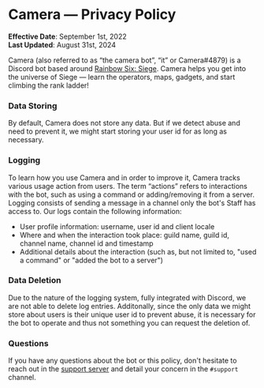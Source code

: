 # Camera — Privacy Policy
**Effective Date**: September 1st, 2022\
**Last Updated**: August 31st, 2024

Camera (also referred to as “the camera bot”, “it” or Camera#4879) is a Discord bot based around [Rainbow Six: Siege](https://ubisoft.com/en-us/game/rainbow-six/siege). Camera helps you get into the universe of Siege — learn the operators, maps, gadgets, and start climbing the rank ladder!

### Data Storing
By default, Camera does not store any data. But if we detect abuse and need to prevent it, we might start storing your user id for as long as necessary.

### Logging
To learn how you use Camera and in order to improve it, Camera tracks various usage action from users. The term “actions” refers to interactions with the bot, such as using a command or adding/removing it from a server. Logging consists of sending a message in a channel only the bot's Staff has access to. Our logs contain the following information:

- User profile information: username, user id and client locale
- Where and when the interaction took place: guild name, guild id, channel name, channel id and timestamp
- Additional details about the interaction (such as, but not limited to, "used a command" or "added the bot to a server")

### Data Deletion
Due to the nature of the logging system, fully integrated with Discord, we are not able to delete log entries. Additonally, since the only data we might store about users is their unique user id to prevent abuse, it is necessary for the bot to operate and thus not something you can request the deletion of. 

### Questions
If you have any questions about the bot or this policy, don't hesitate to reach out in the [support server](https://suspense.is-a.dev/support) and detail your concern in the `#support` channel.
